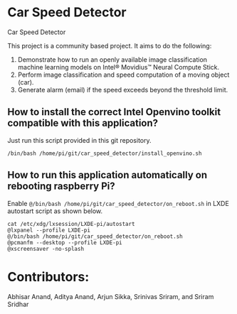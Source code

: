 # Car Speed Detector
Car Speed Detector

This project is a community based project. 
It aims to do the following:
1. Demonstrate how to run an openly available image classification machine learning models on Intel® Movidius™ Neural Compute Stick.
2. Perform image classification and speed computation of a moving object (car).
3. Generate alarm (email) if the speed exceeds beyond the threshold limit.

How to install the correct Intel Openvino toolkit compatible with this application?
------------------------------
Just run this script provided in this git repository. 
```
/bin/bash /home/pi/git/car_speed_detector/install_openvino.sh
```

How to run this application automatically on rebooting raspberry Pi?
-----------------
Enable ```@/bin/bash /home/pi/git/car_speed_detector/on_reboot.sh``` in LXDE autostart script as shown below.
```
cat /etc/xdg/lxsession/LXDE-pi/autostart
@lxpanel --profile LXDE-pi
@/bin/bash /home/pi/git/car_speed_detector/on_reboot.sh
@pcmanfm --desktop --profile LXDE-pi
@xscreensaver -no-splash
```
# Contributors:
  Abhisar Anand, Aditya Anand, Arjun Sikka, Srinivas Sriram, and Sriram Sridhar
